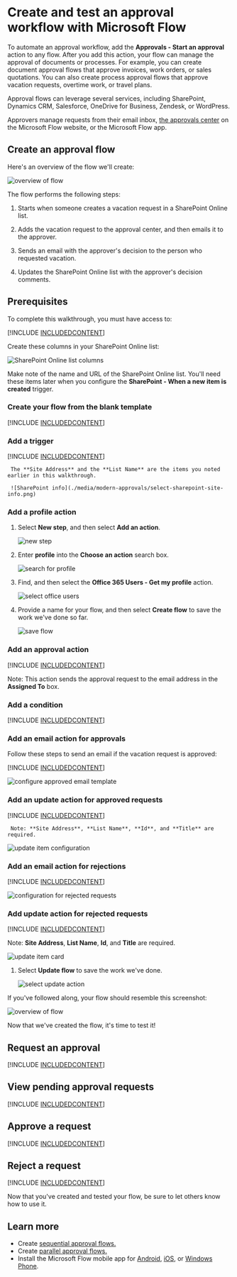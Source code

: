 <properties
    pageTitle="Easily Automate approval workflows. | Microsoft Flow" 
    description="Automate approval workflows that integrate with SharePoint, Dynamics CRM, Salesforce, OneDrive for Business, Zendesk, or WordPress."
    services=""
    suite="flow"
    documentationCenter="na"
    authors="msftman"
    manager="anneta"
    editor=""
    tags=""/>

<tags
   ms.service="flow"
   ms.devlang="na"
   ms.topic="article"
   ms.tgt_pltfrm="na"
   ms.workload="na"
   ms.date="06/15/2017"
   ms.author="deonhe"/>

# Create and test an approval workflow with Microsoft Flow

To automate an approval workflow, add the **Approvals - Start an approval** action to any flow. After you add this action, your flow can manage the approval of documents or processes. For example, you can create document approval flows that approve invoices, work orders, or sales quotations. You can also create process approval flows that approve vacation requests, overtime work, or travel plans.

Approval flows can leverage several services, including SharePoint, Dynamics CRM, Salesforce, OneDrive for Business, Zendesk, or WordPress.

Approvers manage requests from their email inbox, [the approvals center](https://flow.microsoft.com/manage/approvals/received/) on the Microsoft Flow website, or the Microsoft Flow app.

## Create an approval flow

Here's an overview of the flow we'll create:

   ![overview of flow](./media/modern-approvals/create-flow-overview.png)

The flow performs the following steps:

1. Starts when someone creates a vacation request in a SharePoint Online list.

1. Adds the vacation request to the approval center, and then emails it to the approver.

1. Sends an email with the approver's decision to the person who requested vacation.

1. Updates the SharePoint Online list with the approver's decision comments.

## Prerequisites

To complete this walkthrough, you must have access to:

[!INCLUDE [INCLUDEDCONTENT](../includes/prerequisites-for-modern-approvals.md)]

Create these columns in your SharePoint Online list:

   ![SharePoint Online list columns](./media/modern-approvals/sharepoint-list-fields.png)

Make note of the name and URL of the SharePoint Online list. You'll need these items later when you configure the **SharePoint - When a new item is created** trigger.

### Create your flow from the blank template

[!INCLUDE [INCLUDEDCONTENT](../includes/sign-in-and-create-flow-from-blank-template.md)]

### Add a trigger

[!INCLUDE [INCLUDEDCONTENT](../includes/add-trigger-when-sharepoint-item-created.md)]

     The **Site Address** and the **List Name** are the items you noted earlier in this walkthrough.

     ![SharePoint info](./media/modern-approvals/select-sharepoint-site-info.png)

### Add a profile action

1. Select **New step**, and then select **Add an action**.

     ![new step](./media/modern-approvals/select-sharepoint-add-action.png)

1. Enter **profile** into the **Choose an action** search box.

     ![search for profile](./media/modern-approvals/search-for-profile.png)

1. Find, and then select the **Office 365 Users - Get my profile** action.

     ![select office users](./media/modern-approvals/select-my-profile.png)

1. Provide a name for your flow, and then select **Create flow** to save the work we've done so far.

     ![save flow](./media/modern-approvals/save.png)

### Add an approval action

[!INCLUDE [INCLUDEDCONTENT](../includes/add-an-approval-action.md)]

Note: This action sends the approval request to the email address in the **Assigned To** box.

### Add a condition

[!INCLUDE [INCLUDEDCONTENT](../includes/add-approval-condition-response.md)]

### Add an email action for approvals

Follow these steps to send an email if the vacation request is approved:

[!INCLUDE [INCLUDEDCONTENT](../includes/add-action-to-send-email-when-vacation-approved.md)]

   ![configure approved email template](./media/sequential-modern-approvals/yes-email-config.png)

### Add an update action for approved requests

[!INCLUDE [INCLUDEDCONTENT](../includes/add-action-to-update-sharepoint-with-approval.md)]

     Note: **Site Address**, **List Name**, **Id**, and **Title** are required.

   ![update item configuration](./media/modern-approvals/configure-update-item.png)

### Add an email action for rejections

[!INCLUDE [INCLUDEDCONTENT](../includes/add-action-to-send-email-when-vacation-rejected.md)]

   ![configuration for rejected requests](./media/modern-approvals/configure-rejected-email.png)

### Add update action for rejected requests

[!INCLUDE [INCLUDEDCONTENT](../includes/add-action-to-update-sharepoint-with-rejection.md)]

   Note: **Site Address**, **List Name**, **Id**, and **Title** are required.

   ![update item card](./media/modern-approvals/configure-update-item-no.png)

1. Select **Update flow** to save the work we've done.

     ![select update action](./media/modern-approvals/update.png)

If you've followed along, your flow should resemble this screenshot:

![overview of flow](./media/modern-approvals/completed-flow.png)

Now that we've created the flow, it's time to test it!

## Request an approval

[!INCLUDE [INCLUDEDCONTENT](../includes/request-vacation-approval.md)]

## View pending approval requests

[!INCLUDE [INCLUDEDCONTENT](../includes/view-pending-approvals.md)]

## Approve a request

[!INCLUDE [INCLUDEDCONTENT](../includes/approve-request-from-different-locations.md)]

## Reject a request

[!INCLUDE [INCLUDEDCONTENT](../includes/reject-a-request.md)]

Now that you've created and tested your flow, be sure to let others know how to use it.

## Learn more

- Create [sequential approval flows.](./sequential-modern-approvals.md)
- Create [parallel approval flows.](./parallel-modern-approvals.md)
- Install the Microsoft Flow mobile app for [Android](https://aka.ms/flowmobiledocsandroid), [iOS](https://aka.ms/flowmobiledocsios), or [Windows Phone](https://aka.ms/flowmobilewindows).
